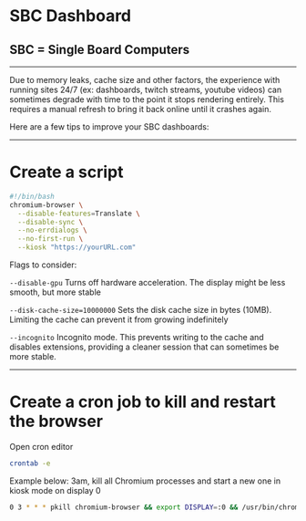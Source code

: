 # SBC Dashboard
## SBC = Single Board Computers

---
Due to memory leaks, cache size and other factors, the experience with running sites 24/7 (ex: dashboards, twitch streams, youtube videos) can sometimes degrade with time to the point it stops rendering entirely. This requires a manual refresh to bring it back online until it crashes again.

Here are a few tips to improve your SBC dashboards:

---
# Create a script
```bash
#!/bin/bash
chromium-browser \
  --disable-features=Translate \
  --disable-sync \
  --no-errdialogs \
  --no-first-run \
  --kiosk "https://yourURL.com"
```
Flags to consider:

`--disable-gpu` Turns off hardware acceleration. The display might be less smooth, but more stable

`--disk-cache-size=10000000` Sets the disk cache size in bytes (10MB). Limiting the cache can prevent it from growing indefinitely

`--incognito` Incognito mode. This prevents writing to the cache and disables extensions, providing a cleaner session that can sometimes be more stable.

---
# Create a cron job to kill and restart the browser
Open cron editor
```bash
crontab -e
```

Example below: 3am, kill all Chromium processes and start a new one in kiosk mode on display 0
```bash
0 3 * * * pkill chromium-browser && export DISPLAY=:0 && /usr/bin/chromium-browser --kiosk "https://yourURL.com" >/dev/null 2>&1
```
